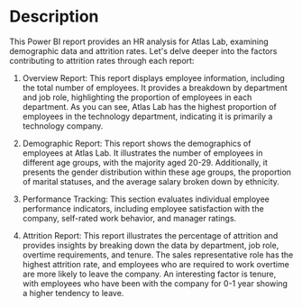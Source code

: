 # Description

This Power BI report provides an HR analysis for Atlas Lab, examining demographic data and attrition rates. Let's delve deeper into the factors contributing to attrition rates through each report:

1. Overview Report: This report displays employee information, including the total number of employees. It provides a breakdown by department and job role, highlighting the proportion of employees in each department. As you can see, Atlas Lab has the highest proportion of employees in the technology department, indicating it is primarily a technology company.

2. Demographic Report: This report shows the demographics of employees at Atlas Lab. It illustrates the number of employees in different age groups, with the majority aged 20-29. Additionally, it presents the gender distribution within these age groups, the proportion of marital statuses, and the average salary broken down by ethnicity.

3. Performance Tracking: This section evaluates individual employee performance indicators, including employee satisfaction with the company, self-rated work behavior, and manager ratings.

4. Attrition Report: This report illustrates the percentage of attrition and provides insights by breaking down the data by department, job role, overtime requirements, and tenure. The sales representative role has the highest attrition rate, and employees who are required to work overtime are more likely to leave the company. An interesting factor is tenure, with employees who have been with the company for 0-1 year showing a higher tendency to leave.

